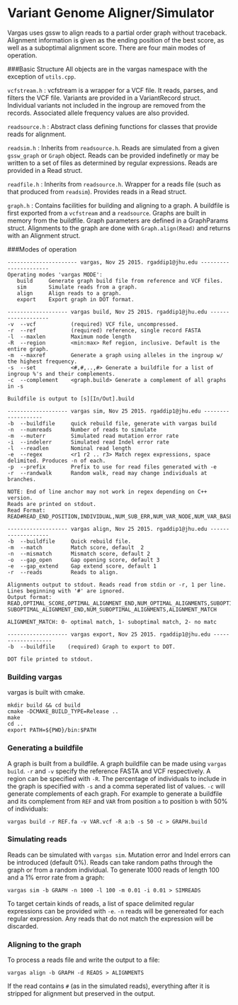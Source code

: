 # Variant Genome Aligner/Simulator
Vargas uses gssw to align reads to a partial order graph without traceback. Alignment information is given as the ending position of the best score, as well as a suboptimal alignment score. There are four main modes of operation.

###Basic Structure
All objects are in the vargas namespace with the exception of `utils.cpp`.

`vcfstream.h` : vcfstream is a wrapper for a VCF file. It reads, parses, and filters the VCF file. Variants are provided
in a VariantRecord struct. Individual variants not included in the ingroup are removed from the records. Associated allele
frequency values are also provided.

`readsource.h` : Abstract class defining functions for classes that provide reads for alignment.

`readsim.h` : Inherits from `readsource.h`. Reads are simulated from a given `gssw_graph` or `Graph` object. Reads 
can be provided indefinetly or may be written to a set of files as determined by regular expressions. Reads are provided
in a Read struct.

`readfile.h` : Inherits from `readsource.h`. Wrapper for a reads file (such as that produced from `readsim`). Provides reads in a Read struct.

`graph.h` : Contains facilities for building and aligning to a graph. A buildfile is first exported from a `vcfstream` and
a `readsource`. Graphs are built in memory from the buildfile. Graph parameters are defined in a GraphParams struct.
Alignments to the graph are done with `Graph.align(Read)` and returns with an Alignment struct.


###Modes of operation
 ```
---------------------- vargas, Nov 25 2015. rgaddip1@jhu.edu ----------------------
Operating modes 'vargas MODE':
	build     Generate graph build file from reference and VCF files.
	sim       Simulate reads from a graph.
	align     Align reads to a graph.
	export    Export graph in DOT format.
 ```
 
 ```
------------------- vargas build, Nov 25 2015. rgaddip1@jhu.edu -------------------
-v	--vcf           (required) VCF file, uncompressed.
-r	--ref           (required) reference, single record FASTA
-l	--maxlen        Maximum node length
-R	--region        <min:max> Ref region, inclusive. Default is the entire graph.
-m	--maxref        Generate a graph using alleles in the ingroup w/ the highest frequency.
-s	--set           <#,#,..,#> Generate a buildfile for a list of ingroup %'s and their complements.
-c	--complement    <graph.build> Generate a complement of all graphs in -s

Buildfile is output to [s][In/Out].build

 ```
 
 ```
------------------- vargas sim, Nov 25 2015. rgaddip1@jhu.edu -------------------
-b	--buildfile     quick rebuild file, generate with vargas build
-n	--numreads      Number of reads to simulate
-m	--muterr        Simulated read mutation error rate
-i	--indelerr      Simulated read Indel error rate
-l	--readlen       Nominal read length
-e	--regex         <r1 r2 .. r3> Match regex expressions, space delimited. Produces -n of each.
-p	--prefix        Prefix to use for read files generated with -e
-r	--randwalk      Random walk, read may change individuals at branches.

NOTE: End of line anchor may not work in regex depending on C++ version. 
Reads are printed on stdout.
Read Format:
READ#READ_END_POSITION,INDIVIDUAL,NUM_SUB_ERR,NUM_VAR_NODE,NUM_VAR_BASES

 ```
 
 ```
------------------- vargas align, Nov 25 2015. rgaddip1@jhu.edu -------------------
-b	--buildfile     Quick rebuild file.
-m	--match         Match score, default  2
-n	--mismatch      Mismatch score, default 2
-o	--gap_open      Gap opening score, default 3
-e	--gap_extend    Gap extend score, default 1
-r	--reads         Reads to align.

Alignments output to stdout. Reads read from stdin or -r, 1 per line.
Lines beginning with '#' are ignored.
Output format:
READ,OPTIMAL_SCORE,OPTIMAL_ALIGNMENT_END,NUM_OPTIMAL_ALIGNMENTS,SUBOPTIMAL_SCORE,
SUBOPTIMAL_ALIGNMENT_END,NUM_SUBOPTIMAL_ALIGNMENTS,ALIGNMENT_MATCH

ALIGNMENT_MATCH: 0- optimal match, 1- suboptimal match, 2- no matc
```

```
------------------- vargas export, Nov 25 2015. rgaddip1@jhu.edu -------------------
-b	--buildfile    (required) Graph to export to DOT.

DOT file printed to stdout.

```
### Building vargas

vargas is built with cmake.

```
mkdir build && cd build
cmake -DCMAKE_BUILD_TYPE=Release ..
make
cd ..
export PATH=${PWD}/bin:$PATH
```

### Generating a buildfile
 
 A graph is built from a buildfile. A graph buildfile can be made using `vargas build`.
  `-r` and `-v` specify the reference FASTA and VCF respectively. A region can be specified with `-R`.
  The percentage of individuals to include in the graph is specified with `-s` and a comma seperated list of values.
  `-c` will generate complements of each graph.
   For example to generate a buildfile and its complement from `REF` and `VAR` from position `a` to position `b` with 50% of individuals:
 
 `vargas build -r REF.fa -v VAR.vcf -R a:b -s 50 -c > GRAPH.build`
 
### Simulating reads
 
 Reads can be simulated with `vargas sim`. Mutation error and Indel errors can be introduced (default 0%).
 Reads can take random paths through the graph or from a random individual. To generate 1000 reads of length 100 and a 1% error rate from a graph:
 
 `vargas sim -b GRAPH -n 1000 -l 100 -m 0.01 -i 0.01 > SIMREADS`
 
 To target certain kinds of reads, a list of space delimited regular expressions can be provided with `-e`. `-n` reads will be genereated for each regular expression. Any reads that do not match the expression will be discarded.

### Aligning to the graph
 
To process a reads file and write the output to a file:
 
 `vargas align -b GRAPH -d READS > ALIGNMENTS`
 
If the read contains `#` (as in the simulated reads), everything after it is stripped for alignment but preserved in the output.
